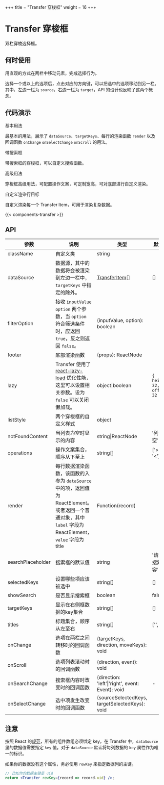 +++
title = "Transfer 穿梭框"
weight = 16
+++

# Transfer 穿梭框

双栏穿梭选择框。

## 何时使用

用直观的方式在两栏中移动元素，完成选择行为。

选择一个或以上的选项后，点击对应的方向键，可以把选中的选项移动到另一栏。
其中，左边一栏为 `source`，右边一栏为 `target`，API 的设计也反映了这两个概念。

## 代码演示
<div class="c7n-row">
    <div class="c7n-row-12">
        <section class="code-box">
            <section class="code-box-demo"><div id="transfer-demo-basic"></div></section>
            <section class="code-box-meta">
                <div class="code-box-title"><a>基本用法</a></div>
                <div>
                    <p>最基本的用法，展示了 <code>dataSource</code>、<code>targetKeys</code>、每行的渲染函数 <code>render</code> 以及回调函数 <code>onChange</code> <code>onSelectChange</code> <code>onScroll</code> 的用法。</p>
                </div>
            </section>
        </section>
        <section class="code-box">
            <section class="code-box-demo"><div id="transfer-demo-search"></div></section>
            <section class="code-box-meta">
                <div class="code-box-title"><a>带搜索框</a></div>
                <div>
                    <p>带搜索框的穿梭框，可以自定义搜索函数。</p>
                </div>
            </section>
        </section>
        <section class="code-box">
            <section class="code-box-demo"><div id="transfer-demo-high"></div></section>
            <section class="code-box-meta">
                <div class="code-box-title"><a>高级用法</a></div>
                <div>
                    <p>穿梭框高级用法，可配置操作文案，可定制宽高，可对底部进行自定义渲染。</p>
                </div>
            </section>
        </section>
        <section class="code-box">
            <section class="code-box-demo"><div id="transfer-demo-custom"></div></section>
            <section class="code-box-meta">
                <div class="code-box-title"><a>自定义渲染行目标</a></div>
                <div>
                    <p>自定义渲染每一个 Transfer Item，可用于渲染复杂数据。</p>
                </div>
            </section>
        </section>
    </div>
</div>

{{< components-transfer >}}

## API

| 参数 | 说明 | 类型 | 默认值 |
| --- | --- | --- | --- |
| className | 自定义类 | string |  |
| dataSource | 数据源，其中的数据将会被渲染到左边一栏中，`targetKeys` 中指定的除外。 | [TransferItem](https://git.io/vMM64)\[] | \[] |
| filterOption | 接收 `inputValue` `option` 两个参数，当 `option` 符合筛选条件时，应返回 `true`，反之则返回 `false`。 | (inputValue, option): boolean |  |
| footer | 底部渲染函数 | (props): ReactNode |  |
| lazy | Transfer 使用了 [react-lazy-load](https://github.com/loktar00/react-lazy-load) 优化性能，这里可以设置相关参数。设为 `false` 可以关闭懒加载。 | object\|boolean | `{ height: 32, offset: 32 }` |
| listStyle | 两个穿梭框的自定义样式 | object |  |
| notFoundContent | 当列表为空时显示的内容 | string\|ReactNode | '列表为空' |
| operations | 操作文案集合，顺序从下至上 | string\[] | ['>', '<'] |
| render | 每行数据渲染函数，该函数的入参为 `dataSource` 中的项，返回值为 ReactElement。或者返回一个普通对象，其中 `label` 字段为 ReactElement，`value` 字段为 title | Function(record) |  |
| searchPlaceholder | 搜索框的默认值 | string | '请输入搜索内容' |
| selectedKeys | 设置哪些项应该被选中 | string\[] | \[] |
| showSearch | 是否显示搜索框 | boolean | false |
| targetKeys | 显示在右侧框数据的key集合 | string\[] | \[] |
| titles | 标题集合，顺序从左至右 | string\[] | ['', ''] |
| onChange | 选项在两栏之间转移时的回调函数 | (targetKeys, direction, moveKeys): void |  |
| onScroll | 选项列表滚动时的回调函数 | (direction, event): void |  |
| onSearchChange | 搜索框内容时改变时的回调函数 | (direction: 'left'\|'right', event: Event): void | - |
| onSelectChange | 选中项发生改变时的回调函数 | (sourceSelectedKeys, targetSelectedKeys): void |  |

## 注意

按照 React 的[规范](http://facebook.github.io/react/docs/lists-and-keys.html#keys)，所有的组件数组必须绑定 key。在 Transfer 中，`dataSource`里的数据值需要指定 `key` 值。对于 `dataSource` 默认将每列数据的 `key` 属性作为唯一的标识。

如果你的数据没有这个属性，务必使用 `rowKey` 来指定数据列的主键。

```jsx
// 比如你的数据主键是 uid
return <Transfer rowKey={record => record.uid} />;
```
